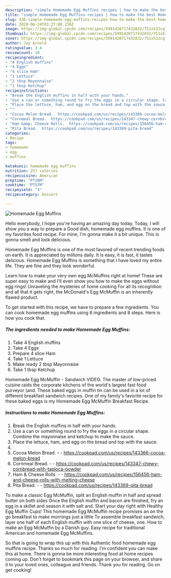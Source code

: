 ```yaml
---
description: "simple Homemade Egg Muffins recipes | how to make the best Homemade Egg Muffins"
title: "simple Homemade Egg Muffins recipes | how to make the best Homemade Egg Muffins"
slug: 436-simple-homemade-egg-muffins-recipes-how-to-make-the-best-homemade-egg-muffins
date: 2020-06-24T03:27:08.236Z
image: https://img-global.cpcdn.com/recipes/5991420717432832/751x532cq70/homemade-egg-muffins-recipe-main-photo.jpg
thumbnail: https://img-global.cpcdn.com/recipes/5991420717432832/751x532cq70/homemade-egg-muffins-recipe-main-photo.jpg
cover: https://img-global.cpcdn.com/recipes/5991420717432832/751x532cq70/homemade-egg-muffins-recipe-main-photo.jpg
author: Jay Arnold
ratingvalue: 3.4
reviewcount: 10
recipeingredient:
- "4 English muffins"
- "4 Eggs"
- "4 slice Ham"
- "1 Lettuce"
- "2 tbsp Mayonnaise"
- "1 tbsp Ketchup"
recipeinstructions:
- "Break the English muffins in half with your hands."
- "Use a can or something round to fry the eggs in a circular shape. Combine the mayonnaise and ketchup to make the sauce."
- "Place the lettuce, ham, and egg on the bread and top with the sauce."
- ""
- "Cocoa Melon Bread.  https://cookpad.com/us/recipes/143366-cocoa-melon-bread"
- "Cornmeal Bread.  https://cookpad.com/us/recipes/143347-chewy-cornbread-with-tapioca-powder"
- "Ham &amp; Cheese Rolls.  https://cookpad.com/us/recipes/156456-ham-and-cheese-rolls-with-melting-cheese"
- "Pita Bread.  https://cookpad.com/us/recipes/143369-pita-bread"
categories:
- Recipe
tags:
- homemade
- egg
- muffins

katakunci: homemade egg muffins 
nutrition: 257 calories
recipecuisine: American
preptime: "PT28M"
cooktime: "PT57M"
recipeyield: "1"
recipecategory: Dessert

---
```



![Homemade Egg Muffins](https://img-global.cpcdn.com/recipes/5991420717432832/751x532cq70/homemade-egg-muffins-recipe-main-photo.jpg)

Hello everybody, I hope you're having an amazing day today. Today, I will show you a way to prepare a Good dish, homemade egg muffins. It is one of my favorites food recipe. For mine, I'm gonna make it a bit unique. This is gonna smell and look delicious.

Homemade Egg Muffins is one of the most favored of recent trending foods on earth. It is appreciated by millions daily. It is easy, it is fast, it tastes delicious. Homemade Egg Muffins is something that I have loved my entire life. They are fine and they look wonderful.

Learn how to make your very own egg McMuffins right at home! These are super easy to make and I&#39;ll even show you how to make the eggs without egg rings! Unraveling the mysteries of home cooking For all its recognition and all that it gets right, the McDonald&#39;s Egg McMuffin is an inherently flawed product.


To get started with this recipe, we have to prepare a few ingredients. You can cook homemade egg muffins using 6 ingredients and 8 steps. Here is how you cook that.

<!--inarticleads1-->

##### The ingredients needed to make Homemade Egg Muffins:

1. Take 4 English muffins
1. Take 4 Eggs
1. Prepare 4 slice Ham
1. Take 1 Lettuce
1. Make ready 2 tbsp Mayonnaise
1. Take 1 tbsp Ketchup


Homemade Egg McMuffin - Sandwich VIDEO. The master of low-priced cuisine raids the corporate kitchens of the world&#39;s largest fast food purveyor (and. These baked eggs in muffin tin can be used in a lot of different breakfast sandwich recipes. One of my family&#39;s favorite recipe for these baked eggs is my Homemade Egg McMuffin Breakfast Recipe. 

<!--inarticleads2-->

##### Instructions to make Homemade Egg Muffins:

1. Break the English muffins in half with your hands.
1. Use a can or something round to fry the eggs in a circular shape. Combine the mayonnaise and ketchup to make the sauce.
1. Place the lettuce, ham, and egg on the bread and top with the sauce.
1. 
1. Cocoa Melon Bread. -  - https://cookpad.com/us/recipes/143366-cocoa-melon-bread
1. Cornmeal Bread. -  - https://cookpad.com/us/recipes/143347-chewy-cornbread-with-tapioca-powder
1. Ham &amp; Cheese Rolls. -  - https://cookpad.com/us/recipes/156456-ham-and-cheese-rolls-with-melting-cheese
1. Pita Bread. -  - https://cookpad.com/us/recipes/143369-pita-bread


To make a classic Egg McMuffin, split an English muffin in half and spread butter on both sides Once the English muffin and bacon are finished, fry an egg in a skillet and season it with salt and. Start your day right with Healthy Egg Muffin Cups! This homemade Egg McMuffin recipe promises an on the go breakfast to make mornings just a little To assemble breakfast sandwich, layer one half of each English muffin with one slice of cheese, one. How to make an Egg McMuffin by a Danish guy. Easy recipe for traditional American and homemade Egg McMuffins. 

So that is going to wrap this up with this Authentic food homemade egg muffins recipe. Thanks so much for reading. I'm confident you can make this at home. There is gonna be more interesting food at home recipes coming up. Don't forget to bookmark this page on your browser, and share it to your loved ones, colleague and friends. Thank you for reading. Go on get cooking!
